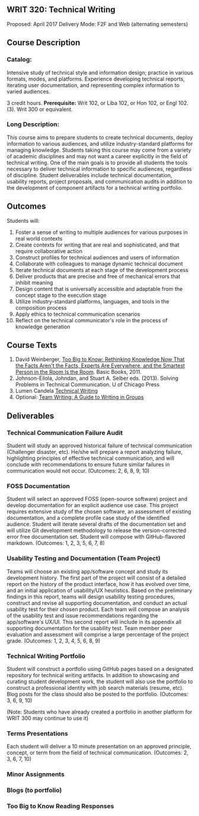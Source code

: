## WRIT 320: Technical Writing
Proposed: April 2017
Delivery Mode: F2F and Web (alternating semesters)

## Course Description
### Catalog:

Intensive study of technical style and information design; practice in various formats, modes, and platforms. Experience developing technical reports, iterating user documentation, and representing complex information to varied audiences.

3 credit hours. 
**Prerequisite:** Writ 102, or Liba 102, or Hon 102, or Engl 102. (3). Writ 300 or equivalent.

### Long Description:

This course aims to prepare students to create technical documents, deploy information to various audiences, and utilize industry-standard platforms for managing knowledge. Students taking this course may come from a variety of academic disciplines and may not want a career explicitly in the field of technical writing. One of the main goals is to provide all students the tools necessary to deliver technical information to specific audiences, regardless of discipline. Student deliverables include technical documentation, usability reports, project proposals, and communication audits in addition to the development of component artifacts for a technical writing portfolio.

## Outcomes
Students will:
1. Foster a sense of writing to multiple audiences for various purposes in real world contexts
2. Create contexts for writing that are real and sophisticated, and that require collaborative action
3. Construct profiles for technical audiences and users of information
4. Collaborate with colleagues to manage dynamic technical document
5. Iterate technical documents at each stage of the development process
6. Deliver products that are precise and free of mechanical errors that inhibit meaning
7. Design content that is universally accessible and adaptable from the concept stage to the execution stage
8. Utilize industry-standard platforms, languages, and tools in the composition process
9. Apply ethics to technical communication scenarios
10. Reflect on the technical communicator's role in the process of knowledge generation

## Course Texts
1. David Weinberger, [Too Big to Know: Rethinking Knowledge Now That the Facts Aren't the Facts, Experts Are Everywhere, and the Smartest Person in the Room Is the Room](https://www.google.com/url?q=https://www.amazon.com/Too-Big-Know-Rethinking-Everywhere/dp/0465085962&sa=D&ust=1496270192168000&usg=AFQjCNGSXn0nhFioSD__avDSYIeV-mj3Aw). Basic Books, 2011.
2. Johnson-Eilola, Johndan, and Stuart A. Selber eds. (2013). Solving Problems in Technical Communication. U of Chicago Press
3. Lumen Candela [Technical Writing](https://www.google.com/url?q=https://courses.lumenlearning.com/olemiss-technicalwriting/&sa=D&ust=1496270192169000&usg=AFQjCNE0YIVidcoQuQd_Mz55Q5Xqkxp1EA)
4. Optional: [Team Writing: A Guide to Writing in Groups](https://www.google.com/url?q=https://www.amazon.com/Team-Writing-Guide-Working-Groups/dp/0312565828/ref%3Dsr_1_1?s%3Dbooks%26ie%3DUTF8%26qid%3D1492464478%26sr%3D1-1%26keywords%3Dtechnical%2Bwriting%2Bfor%2Bteams&sa=D&ust=1496270192170000&usg=AFQjCNHBQz9TztjjtflvG51fWqpjcSiZhA)

## Deliverables

### Technical Communication Failure Audit
Student will study an approved historical failure of technical communication (Challenger disaster, etc). He/she will prepare a report analyzing failure, highlighting principles of effective technical communication, and will conclude with recommendations to ensure future similar failures in communication would not occur. (Outcomes: 2, 6, 8, 9, 10)

### FOSS Documentation
Student will select an approved FOSS (open-source software) project and develop documentation for an explicit audience use case. This project requires extensive study of the chosen software, an assessment of existing documentation, and a complete profile case study of the identified audience. Student will iterate several drafts of the documentation set and will utilize Git development methodology to release the version-corrected error free documentation set. Student will compose with GitHub-flavored markdown. (Outcomes: 1, 2, 3, 5, 6, 7, 8)

### Usability Testing and Documentation (Team Project)
Teams will choose an existing app/software concept and study its development history. The first part of the project will consist of a detailed report on the history of the product interface, how it has evolved over time, and an initial application of usability/UX heuristics. Based on the preliminary findings in this report, teams will design usability testing procedures, construct and revise all supporting documentation, and conduct an actual usability test for their chosen product. Each team will compose an analysis of the usability test and issue recommendations regarding the app/software's UX/UI. This second report will include in its appendix all supporting documentation for the usability test. Team member peer evaluation and assessment will comprise a large percentage of the project grade. (Outcomes: 1, 2, 3, 4, 5, 6, 8, 9)

### Technical Writing Portfolio
Student will construct a portfolio using GitHub pages based on a designated repository for technical writing artifacts. In addition to showcasing and curating student development work, the student will also use the portfolio to construct a professional identity with job search materials (resume, etc). Blog posts for the class should also be posted to the portfolio. (Outcomes: 3, 6, 9, 10)

(Note: Students who have already created a portfolio in another platform for WRIT 300 may continue to use it)

### Terms Presentations
Each student will deliver a 10 minute presentation on an approved principle, concept, or term from the field of technical communication. (Outcomes: 2, 3, 6, 7, 10)

### Minor Assignments
### Blogs (to portfolio)
### Too Big to Know Reading Responses


